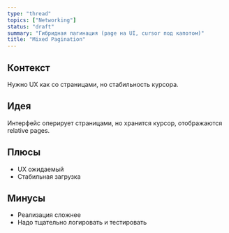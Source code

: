 ```yaml
---
type: "thread"
topics: ["Networking"]
status: "draft"
summary: "Гибридная пагинация (page на UI, cursor под капотом)"
title: "Mixed Pagination"
---
```


## Контекст
Нужно UX как со страницами, но стабильность курсора.

## Идея
Интерфейс оперирует страницами, но хранится курсор, отображаются relative pages.

## Плюсы
- UX ожидаемый
- Стабильная загрузка

## Минусы
- Реализация сложнее
- Надо тщательно логировать и тестировать
